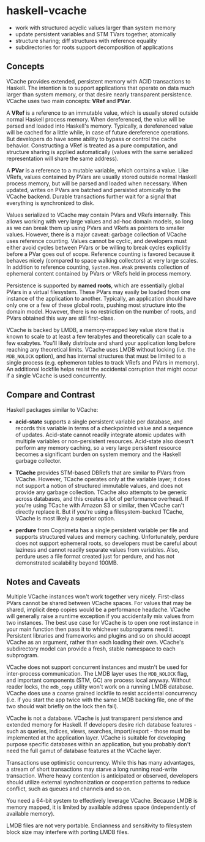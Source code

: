 haskell-vcache
==============

* work with structured acyclic values larger than system memory 
* update persistent variables and STM TVars together, atomically 
* structure sharing; diff structures with reference equality 
* subdirectories for roots support decomposition of applications

Concepts
--------

VCache provides extended, persistent memory with ACID transactions to Haskell. The intention is to support applications that operate on data much larger than system memory, or that desire nearly transparent persistence. VCache uses two main concepts: **VRef** and **PVar**.

A **VRef** is a reference to an immutable value, which is usually stored outside normal Haskell process memory. When dereferenced, the value will be parsed and loaded into Haskell's memory. Typically, a dereferenced value will be cached for a little while, in case of future dereference operations. But developers do have some ability to bypass or control the cache behavior. Constructing a VRef is treated as a pure computation, and structure sharing is applied automatically (values with the same serialized representation will share the same address). 

A **PVar** is a reference to a mutable variable, which contains a value. Like VRefs, values contained by PVars are usually stored outside normal Haskell process memory, but will be parsed and loaded when necessary. When updated, writes on PVars are batched and persisted atomically to the VCache backend. Durable transactions further wait for a signal that everything is synchronized to disk.

Values serialized to VCache may contain PVars and VRefs internally. This allows working with very large values and ad-hoc domain models, so long as we can break them up using PVars and VRefs as pointers to smaller values. However, there is a major caveat: garbage collection of VCache uses reference counting. Values cannot be cyclic, and developers must either avoid cycles between PVars or be willing to break cycles expliclitly before a PVar goes out of scope. Reference counting is favored because it behaves nicely (compared to space walking collectors) at very large scales. In addition to reference counting, `System.Mem.Weak` prevents collection of ephemeral content contained by PVars or VRefs held in process memory.

Persistence is supported by **named roots**, which are essentially global PVars in a virtual filesystem. These PVars may easily be loaded from one instance of the application to another. Typically, an application should have only one or a few of these global roots, pushing most structure into the domain model. However, there is no restriction on the number of roots, and PVars obtained this way are still first-class.

VCache is backed by LMDB, a memory-mapped key value store that is known to scale to at least a few terabytes and theoretically can scale to a few exabytes. You'll likely distribute and shard your application long before reaching any theoretical limits. VCache uses LMDB without locking (i.e. the `MDB_NOLOCK` option), and has internal structures that must be limited to a single process (e.g. ephemeron tables to track VRefs and PVars in memory). An additional lockfile helps resist the accidental corruption that might occur if a single VCache is used concurrently.

Compare and Contrast
--------------------

Haskell packages similar to VCache:

* **acid-state** supports a single persistent variable per database, and records this variable in terms of a checkpointed value and a sequence of updates. Acid-state cannot readily integrate atomic updates with multiple variables or non-persistent resources. Acid-state also doesn't perform any memory caching, so a very large persistent resource becomes a significant burden on system memory and the Haskell garbage collector.

* **TCache** provides STM-based DBRefs that are similar to PVars from VCache. However, TCache operates only at the variable layer; it does not support a notion of structured immutable values, and does not provide any garbage collection. TCache also attempts to be generic across databases, and this creates a lot of performance overhead. If you're using TCache with Amazon S3 or similar, then VCache can't directly replace it. But if you're using a filesystem-backed TCache, VCache is most likely a superior option.

* **perdure** from Cognimeta has a single persistent variable per file and supports structured values and memory caching. Unfortunately, perdure does not support ephemeral roots, so developers must be careful about laziness and cannot readily separate values from variables. Also, perdure uses a file format created just for perdure, and has not demonstrated scalability beyond 100MB.

Notes and Caveats
-----------------

Multiple VCache instances won't work together very nicely. First-class PVars cannot be shared between VCache spaces. For values that may be shared, implicit deep copies would be a performance headache. VCache will generally raise a runtime exception if you accidentally mix values from two instances. The best use case for VCache is to open one root instance in your main function then pass it to whichever subprograms need it. Persistent libraries and frameworks and plugins and so on should accept VCache as an argument, rather than each loading their own. VCache's subdirectory model can provide a fresh, stable namespace to each subprogram.

VCache does not support concurrent instances and mustn't be used for inter-process communication. The LMDB layer uses the `MDB_NOLOCK` flag, and important components (STM, GC) are process local anyway. Without reader locks, the `mdb_copy` utility won't work on a running LMDB database. VCache does use a coarse grained lockfile to resist accidental concurrency (i.e. if you start the app twice with the same LMDB backing file, one of the two should wait briefly on the lock then fail).

VCache is not a database. VCache is just transparent persistence and extended memory for Haskell. If developers desire rich database features - such as queries, indices, views, searches, import/export - those must be implemented at the application layer. VCache is suitable for developing purpose specific databases within an application, but you probably don't need the full gamut of database features at the VCache layer.

Transactions use optimistic concurrency. While this has many advantages, a stream of short transactions may starve a long running read-write transaction. Where heavy contention is anticipated or observed, developers should utilize external synchronization or cooperation patterns to reduce conflict, such as queues and channels and so on. 

You need a 64-bit system to effectively leverage VCache. Because LMDB is memory mapped, it is limited by available address space (independently of available memory). 

LMDB files are not very portable. Endianness and sensitivity to filesystem block size may interfere with porting LMDB files.
